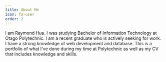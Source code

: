 ```yaml
---
title: About Me
icon: fa-user
order: 2
---
```


I am Raymond Hua. I was studying Bachelor of Information Technology at Otago Polytechnic.
    I am a recent graduate who is actively seeking for work.
    I have a strong knowledge of web development and database.
    This is a portfolio of what I've done during my time at Polytechnic as well as my CV that includes knowledge and skills.